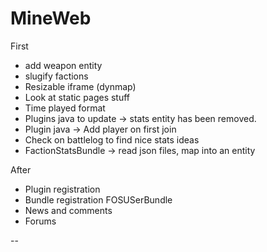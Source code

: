 MineWeb
=======

First
  * add weapon entity
  * slugify factions
  * Resizable iframe (dynmap)
  * Look at static pages stuff
  * Time played format
  * Plugins java to update -> stats entity has been removed.
  * Plugin java -> Add player on first join
  * Check on battlelog to find nice stats ideas
  * FactionStatsBundle -> read json files, map into an entity

After
  * Plugin registration
  * Bundle registration FOSUSerBundle
  * News and comments
  * Forums

--
